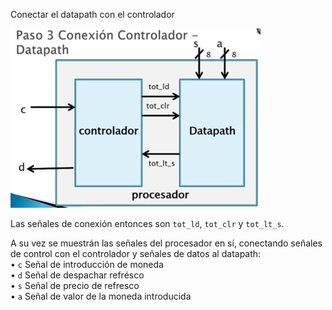 Conectar el datapath con el controlador

![images\5-1.png](../../../img/6d8aa7529ae54bec99569173d5cd53d7.png)  
  
Las señales de conexión entonces son `tot_ld`, `tot_clr` y `tot_lt_s`.  
  
A su vez se muestrán las señales del procesador en sí, conectando señales de control con el controlador y señales de datos al datapath:  
• `c` Señal de introducción de moneda  
• `d` Señal de despachar refrésco  
• `s` Señal de precio de refresco  
• `a` Señal de valor de la moneda introducida